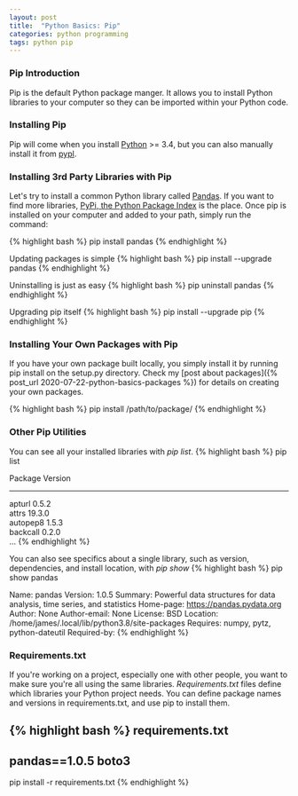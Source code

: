 ```yaml
---
layout: post
title:  "Python Basics: Pip"
categories: python programming
tags: python pip
---
```


### Pip Introduction
Pip is the default Python package manger.
It allows you to install Python libraries to your computer so they can be imported within your Python code. 

### Installing Pip
Pip will come when you install  [Python](https://www.python.org/downloads/) >= 3.4, but you can also manually install it from [pypl](https://pypi.org/project/pip/).


### Installing 3rd Party Libraries with Pip
Let's try to install a common Python library called [Pandas](https://pandas.pydata.org/).
If you want to find more libraries, [PyPi, the Python Package Index](https://pypi.org/) is the place. 
Once pip is installed on your computer and added to your path, simply run the command:


{% highlight bash %}
pip install pandas
{% endhighlight %}

Updating packages is simple
{% highlight bash %}
pip install --upgrade pandas
{% endhighlight %}

Uninstalling is just as easy
{% highlight bash %}
pip uninstall pandas
{% endhighlight %}

Upgrading pip itself
{% highlight bash %}
pip install --upgrade pip
{% endhighlight %}


### Installing Your Own Packages with Pip
If you have your own package built locally, you simply install it by running pip install on the setup.py directory.
Check my [post about packages]({% post_url 2020-07-22-python-basics-packages %}) for details on creating your own packages.

{% highlight bash %}
pip install /path/to/package/
{% endhighlight %}

### Other Pip Utilities
You can see all your installed libraries with *pip list*.
{% highlight bash %}
pip list

Package                Version      
---------------------- -------------
apturl                 0.5.2        
attrs                  19.3.0       
autopep8               1.5.3        
backcall               0.2.0       
...
{% endhighlight %}

You can also see specifics about a single library, such as version, dependencies, and install location, with *pip show*
{% highlight bash %}
pip show pandas

Name: pandas
Version: 1.0.5
Summary: Powerful data structures for data analysis, time series, and statistics
Home-page: https://pandas.pydata.org
Author: None
Author-email: None
License: BSD
Location: /home/james/.local/lib/python3.8/site-packages
Requires: numpy, pytz, python-dateutil
Required-by: 
{% endhighlight %}


### Requirements.txt
If you're working on a project, especially one with other people, you want to make sure you're all using the same libraries.
*Requirements.txt* files define which libraries your Python project needs. 
You can define package names and versions in requirements.txt, and use pip to install them. 

{% highlight bash %}
requirements.txt
-----------------
pandas==1.0.5
boto3
-----------------

pip install -r requirements.txt
{% endhighlight %}